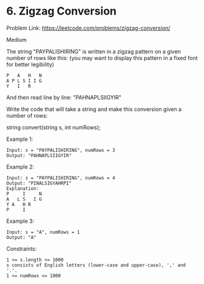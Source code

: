 # 6. Zigzag Conversion

Problem Link: https://leetcode.com/problems/zigzag-conversion/

Medium

The string "PAYPALISHIRING" is written in a zigzag pattern on a given number of rows like this: (you may want to display this pattern in a fixed font for better legibility)

```
P   A   H   N
A P L S I I G
Y   I   R
```

And then read line by line: "PAHNAPLSIIGYIR"

Write the code that will take a string and make this conversion given a number of rows:

string convert(string s, int numRows);

Example 1:

```
Input: s = "PAYPALISHIRING", numRows = 3
Output: "PAHNAPLSIIGYIR"
```

Example 2:

```
Input: s = "PAYPALISHIRING", numRows = 4
Output: "PINALSIGYAHRPI"
Explanation:
P     I     N
A   L S   I G
Y A   H R
P     I
```

Example 3:

```
Input: s = "A", numRows = 1
Output: "A"
```

Constraints:

    1 <= s.length <= 1000
    s consists of English letters (lower-case and upper-case), ',' and '.'.
    1 <= numRows <= 1000
